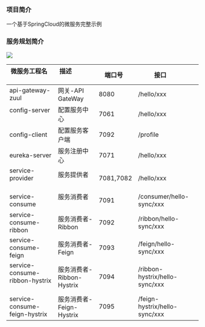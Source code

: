 ### 项目简介
一个基于SpringCloud的微服务完整示例


### 服务规划简介

![](https://github.com/cse-sample/springcloud-2-cse/blob/master/springcloud-sample/images/design.png)

| 微服务工程名                     | 描述                     | 端口号     | 接口                          |
| ------------------------------- | ------------------------ | --------- | ----------------------------- |
| api-gateway-zuul                | 网关-API GateWay         | 8080      | /hello/xxx                    |
| config-server                   | 配置服务中心              | 7061      | /hello/xxx                    |
| config-client                   | 配置服务客户端            | 7092      | /profile                      |
| eureka-server                   | 服务注册中心              | 7071      | /hello/xxx                    |
| service-provider                | 服务提供者                | 7081,7082 | /hello/xxx                    |
| service-consume                 | 服务消费者                | 7091      | /consumer/hello-sync/xxx      |
| service-consume-ribbon          | 服务消费者-Ribbon         | 7092      | /ribbon/hello-sync/xxx        |
| service-consume-feign           | 服务消费者-Feign          | 7093      | /feign/hello-sync/xxx         |
| service-consume-ribbon-hystrix  | 服务消费者-Ribbon-Hystrix | 7094      | /ribbon-hystrix/hello-sync/xxx|
| service-consume-feign-hystrix   | 服务消费者-Feign-Hystrix  | 7095      | /feign-hystrix/hello-sync/xxx |
